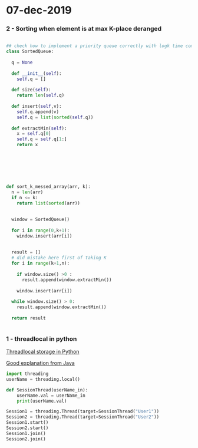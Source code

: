 # 07-dec-2019

### 2 - Sorting when element is at max K-place deranged

```python

## check how to implement a priority queue correctly with logk time complexity
class SortedQueue:
  
  q = None
  
  def __init__(self):
    self.q = []
  
  def size(self):
    return len(self.q)
  
  def insert(self,v):
    self.q.append(v)
    self.q = list(sorted(self.q))
    
  def extractMin(self):
    x = self.q[0]
    self.q = self.q[1:]
    return x
  






def sort_k_messed_array(arr, k):
  n = len(arr)
  if n <= k: 
    return list(sorted(arr))
  
  
  window = SortedQueue() 
  
  for i in range(0,k+1):
    window.insert(arr[i])
    
    
  result = []
  # did mistake here first of taking K
  for i in range(k+1,n):
    
    if window.size() >0 :
      result.append(window.extractMin())
    
    window.insert(arr[i])
    
  while window.size() > 0:
    result.append(window.extractMin())
  
  return result
  
```

### 1 - threadlocal in python

[Threadlocal storage in Python](https://stackoverflow.com/questions/1408171/thread-local-storage-in-python)

[Good explanation from Java](http://tutorials.jenkov.com/java-concurrency/threadlocal.html)

```python
import threading
userName = threading.local()

def SessionThread(userName_in):
    userName.val = userName_in
    print(userName.val)   

Session1 = threading.Thread(target=SessionThread("User1"))
Session2 = threading.Thread(target=SessionThread("User2"))
Session1.start()
Session2.start()
Session1.join()
Session2.join()
```
